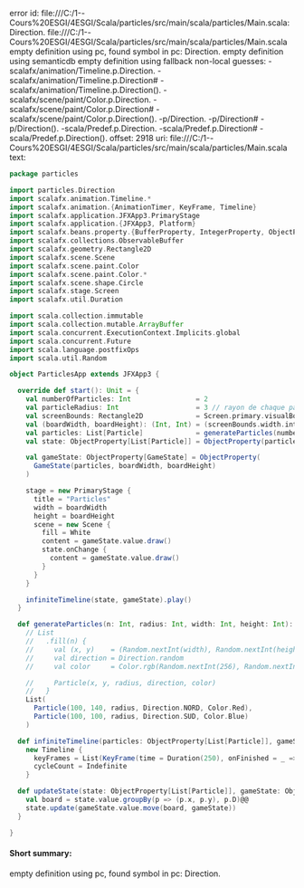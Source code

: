error id: file:///C:/1--Cours%20ESGI/4ESGI/Scala/particles/src/main/scala/particles/Main.scala:Direction.
file:///C:/1--Cours%20ESGI/4ESGI/Scala/particles/src/main/scala/particles/Main.scala
empty definition using pc, found symbol in pc: Direction.
empty definition using semanticdb
empty definition using fallback
non-local guesses:
	 -scalafx/animation/Timeline.p.Direction.
	 -scalafx/animation/Timeline.p.Direction#
	 -scalafx/animation/Timeline.p.Direction().
	 -scalafx/scene/paint/Color.p.Direction.
	 -scalafx/scene/paint/Color.p.Direction#
	 -scalafx/scene/paint/Color.p.Direction().
	 -p/Direction.
	 -p/Direction#
	 -p/Direction().
	 -scala/Predef.p.Direction.
	 -scala/Predef.p.Direction#
	 -scala/Predef.p.Direction().
offset: 2918
uri: file:///C:/1--Cours%20ESGI/4ESGI/Scala/particles/src/main/scala/particles/Main.scala
text:
```scala
package particles

import particles.Direction
import scalafx.animation.Timeline.*
import scalafx.animation.{AnimationTimer, KeyFrame, Timeline}
import scalafx.application.JFXApp3.PrimaryStage
import scalafx.application.{JFXApp3, Platform}
import scalafx.beans.property.{BufferProperty, IntegerProperty, ObjectProperty}
import scalafx.collections.ObservableBuffer
import scalafx.geometry.Rectangle2D
import scalafx.scene.Scene
import scalafx.scene.paint.Color
import scalafx.scene.paint.Color.*
import scalafx.scene.shape.Circle
import scalafx.stage.Screen
import scalafx.util.Duration

import scala.collection.immutable
import scala.collection.mutable.ArrayBuffer
import scala.concurrent.ExecutionContext.Implicits.global
import scala.concurrent.Future
import scala.language.postfixOps
import scala.util.Random

object ParticlesApp extends JFXApp3 {

  override def start(): Unit = {
    val numberOfParticles: Int                = 2
    val particleRadius: Int                   = 3 // rayon de chaque particule
    val screenBounds: Rectangle2D             = Screen.primary.visualBounds
    val (boardWidth, boardHeight): (Int, Int) = (screenBounds.width.intValue, screenBounds.height.intValue)
    val particles: List[Particle]             = generateParticles(numberOfParticles, particleRadius, boardWidth, boardHeight)
    val state: ObjectProperty[List[Particle]] = ObjectProperty(particles)

    val gameState: ObjectProperty[GameState] = ObjectProperty(
      GameState(particles, boardWidth, boardHeight)
    )

    stage = new PrimaryStage {
      title = "Particles"
      width = boardWidth
      height = boardHeight
      scene = new Scene {
        fill = White
        content = gameState.value.draw()
        state.onChange {
          content = gameState.value.draw()
        }
      }
    }

    infiniteTimeline(state, gameState).play()
  }

  def generateParticles(n: Int, radius: Int, width: Int, height: Int): List[Particle] =
    // List
    //   .fill(n) {
    //     val (x, y)    = (Random.nextInt(width), Random.nextInt(height))                             // position aléatoire
    //     val direction = Direction.random
    //     val color     = Color.rgb(Random.nextInt(256), Random.nextInt(256), Random.nextInt(256), 1) // couleur aléatoire

    //     Particle(x, y, radius, direction, color)
    //   }
    List(
      Particle(100, 140, radius, Direction.NORD, Color.Red),
      Particle(100, 100, radius, Direction.SUD, Color.Blue)
    )

  def infiniteTimeline(particles: ObjectProperty[List[Particle]], gameState: ObjectProperty[GameState]): Timeline =
    new Timeline {
      keyFrames = List(KeyFrame(time = Duration(250), onFinished = _ => updateState(particles, gameState)))
      cycleCount = Indefinite
    }

  def updateState(state: ObjectProperty[List[Particle]], gameState: ObjectProperty[GameState]): Unit = {
    val board = state.value.groupBy(p => (p.x, p.y), p.D)@@
    state.update(gameState.value.move(board, gameState))
  }

}

```


#### Short summary: 

empty definition using pc, found symbol in pc: Direction.